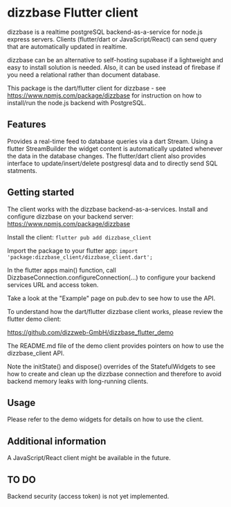 # dizzbase Flutter client

dizzbase is a realtime postgreSQL backend-as-a-service for node.js express servers.
Clients (flutter/dart or JavaScript/React) can send query that are automatically updated in realtime.

dizzbase can be an alternative to self-hosting supabase if a lightweight and easy to install solution is needed.
Also, it can be used instead of firebase if you need a relational rather than document database. 

This package is the dart/flutter client for dizzbase - see https://www.npmjs.com/package/dizzbase for instruction on how to install/run the node.js backend with PostgreSQL.

## Features

Provides a real-time feed to database queries via a dart Stream. Using a flutter StreamBuilder the widget content is automatically updated whenever the data in the database changes. The flutter/dart client also provides interface to update/insert/delete postgresql data and to directly send SQL statments. 

## Getting started

The client works with the dizzbase backend-as-a-services. Install and configure dizzbase on your backend server: https://www.npmjs.com/package/dizzbase

Install the client: ```flutter pub add dizzbase_client``` 

Import the package to your flutter app: ```import 'package:dizzbase_client/dizzbase_client.dart';```

In the flutter apps main() function, call DizzbaseConnection.configureConnection(...) to configure your backend services URL and access token.

Take a look at the "Example" page on pub.dev to see how to use the API.

To understand how the dart/flutter dizzbase client works, please review the flutter demo client:

https://github.com/dizzweb-GmbH/dizzbase_flutter_demo

The README.md file of the demo client provides pointers on how to use the dizzbase_client API.

Note the initState() and dispose() overrides of the StatefulWidgets to see how to create and clean up the dizzbase connection and therefore to avoid backend memory leaks with long-running clients.

## Usage

Please refer to the demo widgets for details on how to use the client.

## Additional information

A JavaScript/React client might be available in the future.

## TO DO 

Backend security (access token) is not yet implemented.
